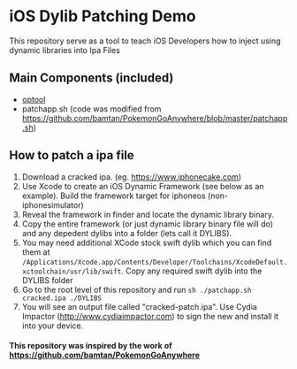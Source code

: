 # iOS Dylib Patching Demo

This repository serve as a tool to teach iOS Developers how to inject using dynamic libraries into Ipa Files

## Main Components (included)
- [optool](https://github.com/alexzielenski/optool)
- patchapp.sh (code was modified from https://github.com/bamtan/PokemonGoAnywhere/blob/master/patchapp.sh)

## How to patch a ipa file
1. Download a cracked ipa. (eg. https://www.iphonecake.com)
2. Use Xcode to create an iOS Dynamic Framework (see below as an example). Build the framework target for iphoneos (non-iphonesimulator)
3. Reveal the framework in finder and locate the dynamic library binary.
4. Copy the entire framework (or just dynamic library binary file will do) and any depedent dylibs into a folder (lets call it DYLIBS). 
5. You may need additional XCode stock swift dylib which you can find them at ```/Applications/Xcode.app/Contents/Developer/Toolchains/XcodeDefault.xctoolchain/usr/lib/swift```. Copy any required swift dylib into the DYLIBS folder
5. Go to the root level of this repository and run ```sh ./patchapp.sh cracked.ipa ./DYLIBS```
6. You will see an output file called "cracked-patch.ipa". Use Cydia Impactor (http://www.cydiaimpactor.com) to sign the new and install it into your device.

#### This repository was inspired by the work of https://github.com/bamtan/PokemonGoAnywhere

